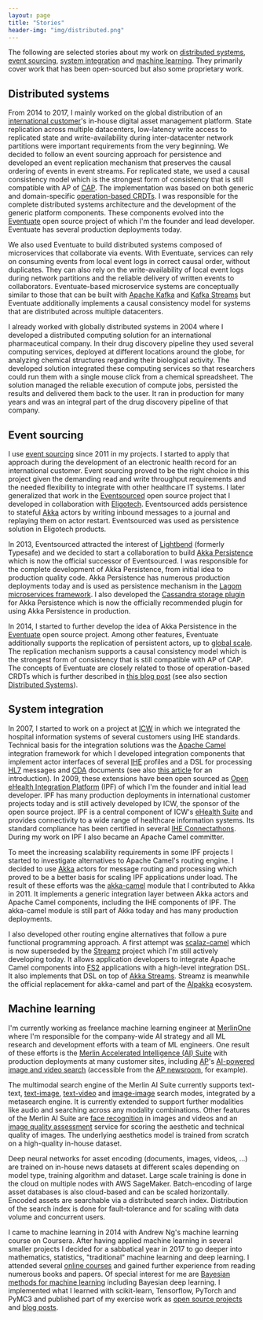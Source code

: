 ```yaml
---
layout: page
title: "Stories"
header-img: "img/distributed.png"
---
```


The following are selected stories about my work on [distributed systems](#distributed-systems), [event sourcing](#event-sourcing), 
[system integration](#system-integration) and [machine learning](#machine-learning). They primarily cover work that has 
been open-sourced but also some proprietary work.

## Distributed systems

From 2014 to 2017, I mainly worked on the global distribution of an [international customer](https://www.redbullmediahouse.com/)'s 
in-house digital asset management platform. State replication across multiple datacenters, low-latency write access to replicated 
state and write-availability during inter-datacenter network partitions were important requirements from the very beginning. 
We decided to follow an event sourcing approach for persistence and developed an event replication mechanism that preserves 
the causal ordering of events in event streams. For replicated state, we used a causal consistency model which is the strongest 
form of consistency that is still compatible with AP of [CAP](https://de.wikipedia.org/wiki/CAP-Theorem). The implementation 
was based on both generic and domain-specific [operation-based CRDTs](/2016/10/19/operation-based-crdt-framework/). I was 
responsible for the complete distributed systems architecture and the development of the generic platform components. 
These components evolved into the [Eventuate](https://github.com/RBMHTechnology/eventuate) open source project of which 
I'm the founder and lead developer. Eventuate has several production deployments today.

We also used Eventuate to build distributed systems composed of microservices that collaborate via events. With Eventuate,
services can rely on consuming events from local event logs in correct causal order, without duplicates. They can also rely 
on the write-availability of local event logs during network partitions and the reliable delivery of written events to 
collaborators. Eventuate-based microservice systems are conceptually similar to those that can be built with 
[Apache Kafka](http://kafka.apache.org/) and [Kafka Streams](http://kafka.apache.org/10/documentation/streams/) but 
Eventuate additionally implements a causal consistency model for systems that are distributed across multiple datacenters. 

I already worked with globally distributed systems in 2004 where I developed a distributed computing solution for an 
international pharmaceutical company. In their drug discovery pipeline they used several computing services, deployed at 
different locations around the globe, for analyzing chemical structures regarding their biological activity. The developed 
solution integrated these computing services so that researchers could run them with a single mouse click from a chemical 
spreadsheet. The solution managed the reliable execution of compute jobs, persisted the results and delivered them back 
to the user. It ran in production for many years and was an integral part of the drug discovery pipeline of that company.

## Event sourcing

I use [event sourcing](https://martinfowler.com/eaaDev/EventSourcing.html) since 2011 in my projects. I started to apply 
that approach during the development of an electronic health record for an international customer. Event sourcing proved 
to be the right choice in this project given the demanding read and write throughput requirements and the needed flexibility 
to integrate with other healthcare IT systems. I later generalized that work in the [Eventsourced](https://github.com/eligosource/eventsourced) 
open source project that I developed in collaboration with [Eligotech](http://www.eligotech.com/). Eventsourced adds 
persistence to stateful [Akka](https://akka.io/) actors by writing inbound messages to a journal and replaying them on 
actor restart. Eventsourced was used as persistence solution in Eligotech products. 

In 2013, Eventsourced attracted the interest of [Lightbend](https://www.lightbend.com/) (formerly Typesafe) and we decided 
to start a collaboration to build [Akka Persistence](https://doc.akka.io/docs/akka/current/persistence.html) which is now 
the official successor of Eventsourced. I was responsible for the complete development of Akka Persistence, from initial 
idea to production quality code. Akka Persistence has numerous production deployments today and is used as persistence 
mechanism in the [Lagom microservices framework](https://www.lagomframework.com/). I also developed the 
[Cassandra storage plugin](https://github.com/akka/akka-persistence-cassandra) for Akka Persistence which is now the 
officially recommended plugin for using Akka Persistence in production. 

In 2014, I started to further develop the idea of Akka Persistence in the [Eventuate](https://github.com/RBMHTechnology/eventuate) 
open source project. Among other features, Eventuate additionally supports the replication of persistent actors, up to 
[global scale](/2015/01/13/event-sourcing-at-global-scale/). The replication mechanism supports a causal consistency model 
which is the strongest form of consistency that is still compatible with AP of CAP. The concepts of Eventuate are closely 
related to those of operation-based CRDTs which is further described in [this blog post](/2016/10/19/operation-based-crdt-framework/) 
(see also section [Distributed Systems](#distributed-systems)). 

## System integration

In 2007, I started to work on a project at [ICW](https://icw-global.com/) in which we integrated the hospital information systems of several customers
using IHE standards. Technical basis for the integration solutions was the [Apache Camel](http://camel.apache.org/) 
integration framework for which I developed integration components that implement actor interfaces of several 
[IHE](https://www.ihe.net/) profiles and a DSL for processing  [HL7](http://www.hl7.org/) messages and 
[CDA](http://hl7.de/themen/hl7-cda-clinical-document-architecture/) documents (see also 
[this article](https://dzone.com/articles/introduction-open-ehealth) for an introduction). In 2009, these extensions have 
been open sourced as [Open eHealth Integration Platform](http://oehf.github.io/ipf/) (IPF) of which I'm the founder and 
initial lead developer. IPF has many production deployments in international customer projects today and is still actively 
developed by ICW, the sponsor of the open source project. IPF is a central component of ICW's 
[eHealth Suite](https://icw-global.com/icw-ehealth-suite/) and provides connectivity to a wide range of healthcare information 
systems. Its standard compliance has been certified in several [IHE Connectathons](https://www.ihe.net/connectathon.aspx). 
During my work on IPF I also became an Apache Camel committer. 

To meet the increasing scalability requirements in some IPF projects I started to investigate alternatives to Apache Camel's 
routing engine. I decided to use [Akka](https://akka.io/) actors for message routing and processing which proved to be a 
better basis for scaling IPF applications under load. The result of these efforts was the 
[akka-camel](https://doc.akka.io/docs/akka/2.5.4/scala/camel.html) module that I contributed to Akka in 2011. It implements 
a generic integration layer between Akka actors and Apache Camel components, including the IHE components of IPF. The 
akka-camel module is still part of Akka today and has many production deployments.

I also developed other routing engine alternatives that follow a pure functional programming approach. A first attempt was 
[scalaz-camel](https://github.com/krasserm/scalaz-camel) which is now superseded by the [Streamz](https://github.com/krasserm/streamz) 
project which I'm still actively developing today. It allows application developers to integrate Apache Camel components 
into [FS2](https://github.com/functional-streams-for-scala/fs2) applications with a high-level integration DSL. It also 
implements that DSL on top of [Akka Streams](https://doc.akka.io/docs/akka/current/stream/index.html). Streamz is meanwhile 
the official replacement for akka-camel and part of the [Alpakka](https://github.com/akka/alpakka) ecosystem.

## Machine learning

I'm currently working as freelance machine learning engineer at [MerlinOne](https://merlinone.com/) where I'm responsible 
for the company-wide AI strategy and all ML research and development efforts with a team of ML engineers. One result of these
efforts is the [Merlin Accelerated Intelligence (AI) Suite](https://merlinone.com/solutions/merlin-accelerated-intelligence-ai/) 
with production deployments at many customer sites, including [AP](https://www.ap.org/)'s 
[AI-powered image and video search](https://www.ap.org/press-releases/2023/millions-of-ap-images-and-video-now-available-on-single-platform-with-ai-powered-search)
(accessible from the [AP newsroom](https://newsroom.ap.org/editorial-photos-videos/home), for example).

The multimodal search engine of the Merlin AI Suite currently supports text-text, [text-image](https://merlinone.com/nomad/), [text-video](https://merlinone.com/nomad-for-video/)
and [image-image](https://merlinone.com/solutions/merlin-ai-visual-similarity/) search modes, integrated by a metasearch engine. It is currently extended to support further 
modalities like audio and searching across any modality combinations. Other features of the Merlin AI Suite are
[face recognition](https://merlinone.com/solutions/merlin-ai-facial-recognition/) in images and videos and an 
[image quality assessment](https://merlinone.com/solutions/merlin-ai-impact/) service for scoring the aesthetic and 
technical quality of images. The underlying aesthetics model is trained from scratch on a high-quality in-house dataset.

Deep neural networks for asset encoding (documents, images, videos, ...) are trained on in-house news datasets at 
different scales depending on model type, training algorithm and dataset. Large scale training is done in the cloud 
on multiple nodes with AWS SageMaker. Batch-encoding of large asset databases is also cloud-based and can be scaled 
horizontally. Encoded assets are searchable via a distributed search index. Distribution of the search index is done for 
fault-tolerance and for scaling with data volume and concurrent users. 

I came to machine learning in 2014 with Andrew Ng's machine learning course on Coursera. After having applied
machine learning in several smaller projects I decided for a sabbatical year in 2017 to go deeper into mathematics,
statistics, "traditional" machine learning and deep learning. I attended several [online courses](/resume#certifications)
and gained further experience from reading numerous books and papers. Of special interest for me are [Bayesian methods 
for machine learning](https://github.com/krasserm/bayesian-machine-learning) including Bayesian deep learning. I 
implemented what I learned with scikit-learn, Tensorflow, PyTorch and PyMC3 and published part of my exercise work 
as [open source projects](/resume#open-source-projects) and [blog posts](/).
